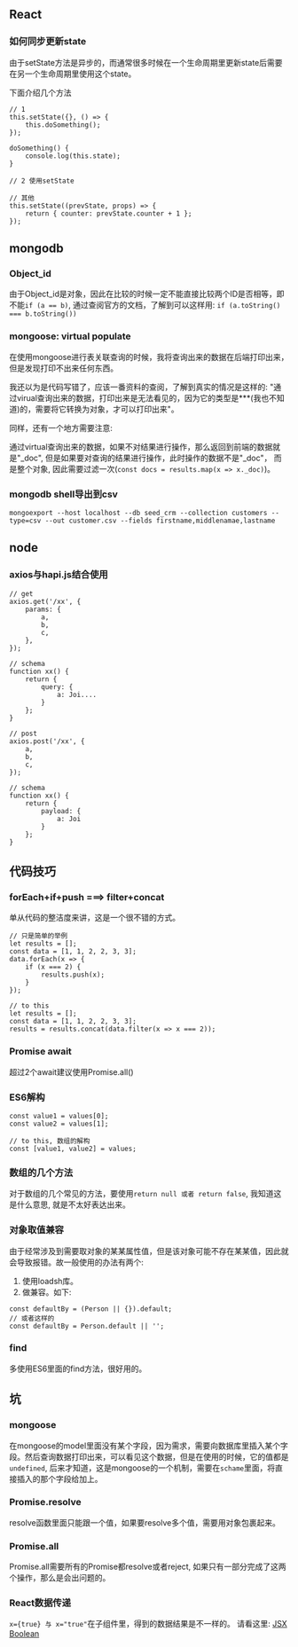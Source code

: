 ## React

### 如何同步更新state

由于setState方法是异步的，而通常很多时候在一个生命周期里更新state后需要在另一个生命周期里使用这个state。

下面介绍几个方法

```
// 1
this.setState({}, () => {
    this.doSomething();
});

doSomething() {
    console.log(this.state);
}

// 2 使用setState

// 其他
this.setState((prevState, props) => {
    return { counter: prevState.counter + 1 };
});
```

## mongodb

### Object_id

由于Object_id是对象，因此在比较的时候一定不能直接比较两个ID是否相等，即不能`if (a == b)`, 通过查阅官方的文档，了解到可以这样用: `if (a.toString() === b.toString())`

### mongoose: virtual populate

在使用mongoose进行表关联查询的时候，我将查询出来的数据在后端打印出来，但是发现打印不出来任何东西。

我还以为是代码写错了，应该一番资料的查阅，了解到真实的情况是这样的: "通过virual查询出来的数据，打印出来是无法看见的，因为它的类型是***(我也不知道)的，需要将它转换为对象，才可以打印出来"。

同样，还有一个地方需要注意:

通过virtual查询出来的数据，如果不对结果进行操作，那么返回到前端的数据就是"_doc", 但是如果要对查询的结果进行操作，此时操作的数据不是"_doc"， 而是整个对象, 因此需要过滤一次(`const docs = results.map(x => x._doc)`)。

### mongodb shell导出到csv

```
mongoexport --host localhost --db seed_crm --collection customers --type=csv --out customer.csv --fields firstname,middlenamae,lastname
```

## node

### axios与hapi.js结合使用

```
// get
axios.get('/xx', {
    params: {
        a,
        b,
        c,
    },
});

// schema
function xx() {
    return {
        query: {
            a: Joi....
        }
    };
}

// post
axios.post('/xx', {
    a,
    b,
    c,
});

// schema
function xx() {
    return {
        payload: {
            a: Joi
        }
    };
}
```

## 代码技巧

### forEach+if+push ===> filter+concat

单从代码的整洁度来讲，这是一个很不错的方式。

```
// 只是简单的举例
let results = [];
const data = [1, 1, 2, 2, 3, 3];
data.forEach(x => {
    if (x === 2) {
        results.push(x);
    }
});

// to this
let results = [];
const data = [1, 1, 2, 2, 3, 3];
results = results.concat(data.filter(x => x === 2));
```

### Promise await

超过2个await建议使用Promise.all()

### ES6解构

```
const value1 = values[0];
const value2 = values[1];

// to this, 数组的解构
const [value1, value2] = values;
```

### 数组的几个方法

对于数组的几个常见的方法，要使用`return null 或者 return false`, 我知道这是什么意思, 就是不太好表达出来。

### 对象取值兼容

由于经常涉及到需要取对象的某某属性值，但是该对象可能不存在某某值，因此就会导致报错。故一般使用的办法有两个:

1. 使用loadsh库。
2. 做兼容。如下:
```
const defaultBy = (Person || {}).default;
// 或者这样的
const defaultBy = Person.default || '';
```

### find

多使用ES6里面的find方法，很好用的。

## 坑

### mongoose

在mongoose的model里面没有某个字段，因为需求，需要向数据库里插入某个字段。然后查询数据打印出来，可以看见这个数据，但是在使用的时候，它的值都是`undefined`, 后来才知道，这是mongoose的一个机制，需要在`schame`里面，将直接插入的那个字段给加上。

### Promise.resolve

resolve函数里面只能跟一个值，如果要resolve多个值，需要用对象包裹起来。

### Promise.all

Promise.all需要所有的Promise都resolve或者reject, 如果只有一部分完成了这两个操作，那么是会出问题的。

### React数据传递

`x={true} 与 x="true"`在子组件里，得到的数据结果是不一样的。
请看这里: [JSX Boolean](https://github.com/benmosher/eslint-plugin-import/blob/master/docs/rules/no-named-as-default.md)
